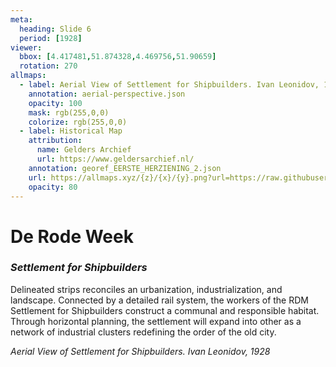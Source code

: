 ```yaml
---
meta:
  heading: Slide 6
  period: [1928]
viewer:
  bbox: [4.417481,51.874328,4.469756,51.90659]
  rotation: 270
allmaps:
  - label: Aerial View of Settlement for Shipbuilders. Ivan Leonidov, 1928
    annotation: aerial-perspective.json
    opacity: 100
    mask: rgb(255,0,0)
    colorize: rgb(255,0,0)
  - label: Historical Map
    attribution: 
      name: Gelders Archief
      url: https://www.geldersarchief.nl/
    annotation: georef_EERSTE_HERZIENING_2.json
    url: https://allmaps.xyz/{z}/{x}/{y}.png?url=https://raw.githubusercontent.com/tu-delft-library/rivierkaarten-iiif/main/Output/georef/georef_EERSTE_HERZIENING_2.json
    opacity: 80
---
```

# **De Rode Week**
### _Settlement for Shipbuilders_

Delineated strips reconciles an urbanization, industrialization, and landscape. Connected by a detailed rail system, the workers of the RDM Settlement for Shipbuilders construct a communal and responsible habitat. Through horizontal planning, the settlement will expand into other as a network of industrial clusters redefining the order of the old city.

_Aerial View of Settlement for Shipbuilders. Ivan Leonidov, 1928_


